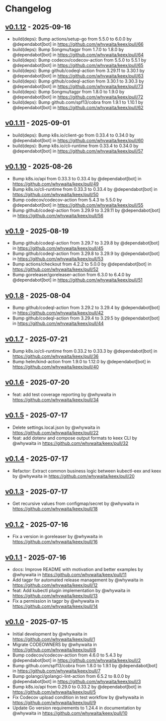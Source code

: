 # Changelog

## [v0.1.12](https://github.com/whywaita/keex/compare/v0.1.11...v0.1.12) - 2025-09-16
- build(deps): Bump actions/setup-go from 5.5.0 to 6.0.0 by @dependabot[bot] in https://github.com/whywaita/keex/pull/66
- build(deps): Bump Songmu/tagpr from 1.7.0 to 1.8.0 by @dependabot[bot] in https://github.com/whywaita/keex/pull/64
- build(deps): Bump codecov/codecov-action from 5.5.0 to 5.5.1 by @dependabot[bot] in https://github.com/whywaita/keex/pull/65
- build(deps): Bump github/codeql-action from 3.29.11 to 3.30.1 by @dependabot[bot] in https://github.com/whywaita/keex/pull/63
- build(deps): Bump github/codeql-action from 3.30.1 to 3.30.3 by @dependabot[bot] in https://github.com/whywaita/keex/pull/73
- build(deps): Bump Songmu/tagpr from 1.8.0 to 1.9.0 by @dependabot[bot] in https://github.com/whywaita/keex/pull/72
- build(deps): Bump github.com/spf13/cobra from 1.9.1 to 1.10.1 by @dependabot[bot] in https://github.com/whywaita/keex/pull/62

## [v0.1.11](https://github.com/whywaita/keex/compare/v0.1.10...v0.1.11) - 2025-09-01
- build(deps): Bump k8s.io/client-go from 0.33.4 to 0.34.0 by @dependabot[bot] in https://github.com/whywaita/keex/pull/60
- build(deps): Bump k8s.io/cli-runtime from 0.33.4 to 0.34.0 by @dependabot[bot] in https://github.com/whywaita/keex/pull/57

## [v0.1.10](https://github.com/whywaita/keex/compare/v0.1.9...v0.1.10) - 2025-08-26
- Bump k8s.io/api from 0.33.3 to 0.33.4 by @dependabot[bot] in https://github.com/whywaita/keex/pull/49
- Bump k8s.io/cli-runtime from 0.33.3 to 0.33.4 by @dependabot[bot] in https://github.com/whywaita/keex/pull/50
- Bump codecov/codecov-action from 5.4.3 to 5.5.0 by @dependabot[bot] in https://github.com/whywaita/keex/pull/55
- Bump github/codeql-action from 3.29.9 to 3.29.11 by @dependabot[bot] in https://github.com/whywaita/keex/pull/56

## [v0.1.9](https://github.com/whywaita/keex/compare/v0.1.8...v0.1.9) - 2025-08-19
- Bump github/codeql-action from 3.29.7 to 3.29.8 by @dependabot[bot] in https://github.com/whywaita/keex/pull/45
- Bump github/codeql-action from 3.29.8 to 3.29.9 by @dependabot[bot] in https://github.com/whywaita/keex/pull/53
- Bump actions/checkout from 4.2.2 to 5.0.0 by @dependabot[bot] in https://github.com/whywaita/keex/pull/52
- Bump goreleaser/goreleaser-action from 6.3.0 to 6.4.0 by @dependabot[bot] in https://github.com/whywaita/keex/pull/51

## [v0.1.8](https://github.com/whywaita/keex/compare/v0.1.7...v0.1.8) - 2025-08-04
- Bump github/codeql-action from 3.29.2 to 3.29.4 by @dependabot[bot] in https://github.com/whywaita/keex/pull/42
- Bump github/codeql-action from 3.29.4 to 3.29.5 by @dependabot[bot] in https://github.com/whywaita/keex/pull/44

## [v0.1.7](https://github.com/whywaita/keex/compare/v0.1.6...v0.1.7) - 2025-07-21
- Bump k8s.io/cli-runtime from 0.33.2 to 0.33.3 by @dependabot[bot] in https://github.com/whywaita/keex/pull/36
- Bump helm/kind-action from 1.9.0 to 1.12.0 by @dependabot[bot] in https://github.com/whywaita/keex/pull/40

## [v0.1.6](https://github.com/whywaita/keex/compare/v0.1.5...v0.1.6) - 2025-07-20
- feat: add test coverage reporting by @whywaita in https://github.com/whywaita/keex/pull/34

## [v0.1.5](https://github.com/whywaita/keex/compare/v0.1.4...v0.1.5) - 2025-07-17
- Delete settings.local.json by @whywaita in https://github.com/whywaita/keex/pull/22
- feat: add dotenv and compose output formats to keex CLI by @whywaita in https://github.com/whywaita/keex/pull/32

## [v0.1.4](https://github.com/whywaita/keex/compare/v0.1.3...v0.1.4) - 2025-07-17
- Refactor: Extract common business logic between kubectl-eex and keex by @whywaita in https://github.com/whywaita/keex/pull/20

## [v0.1.3](https://github.com/whywaita/keex/compare/v0.1.2...v0.1.3) - 2025-07-17
- Get recursive values from configmap/secret by @whywaita in https://github.com/whywaita/keex/pull/18

## [v0.1.2](https://github.com/whywaita/keex/compare/v0.1.1...v0.1.2) - 2025-07-16
- Fix a version in goreleaser by @whywaita in https://github.com/whywaita/keex/pull/16

## [v0.1.1](https://github.com/whywaita/keex/compare/v0.1.0...v0.1.1) - 2025-07-16
- docs: Improve README with motivation and better examples by @whywaita in https://github.com/whywaita/keex/pull/11
- Add tagpr for automated release management by @whywaita in https://github.com/whywaita/keex/pull/12
- feat: Add kubectl plugin implementation by @whywaita in https://github.com/whywaita/keex/pull/13
- Fix a permission in tagpr by @whywaita in https://github.com/whywaita/keex/pull/14

## [v0.1.0](https://github.com/whywaita/keex/commits/v0.1.0) - 2025-07-15
- Initial development by @whywaita in https://github.com/whywaita/keex/pull/1
- Migrate CODEOWNERS by @whywaita in https://github.com/whywaita/keex/pull/8
- Bump codecov/codecov-action from 4.6.0 to 5.4.3 by @dependabot[bot] in https://github.com/whywaita/keex/pull/2
- Bump github.com/spf13/cobra from 1.8.0 to 1.9.1 by @dependabot[bot] in https://github.com/whywaita/keex/pull/7
- Bump golangci/golangci-lint-action from 6.5.2 to 8.0.0 by @dependabot[bot] in https://github.com/whywaita/keex/pull/3
- Bump k8s.io/api from 0.29.0 to 0.33.2 by @dependabot[bot] in https://github.com/whywaita/keex/pull/5
- Fix Codecov upload condition in test workflow by @whywaita in https://github.com/whywaita/keex/pull/9
- Update Go version requirements to 1.24.4 in documentation by @whywaita in https://github.com/whywaita/keex/pull/10
